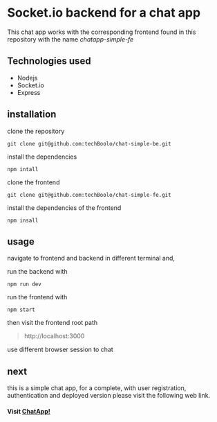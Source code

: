 # Socket.io backend for a chat app

This chat app works with the corresponding frontend found in this repository with
the name *chatapp-simple-fe*

## Technologies used

* Nodejs
* Socket.io
* Express
 
## installation

clone the repository

  `git clone git@github.com:techBoolo/chat-simple-be.git`

install the dependencies

  `npm intall`

clone the frontend 

  `git clone git@github.com:techBoolo/chat-simple-fe.git`

install the dependencies of the frontend

  `npm insall`

## usage

navigate to frontend and backend in different terminal and,

run the backend with

  `npm run dev`

run the frontend with

  `npm start`

then visit the frontend root path

  > http://localhost:3000

use different browser session to chat

## next

this is a simple chat app, for a complete, with user registration, authentication and
deployed version please visit the following web link.

#### Visit [ChatApp!](https://boo-chatapp-socketio.fly.dev)
